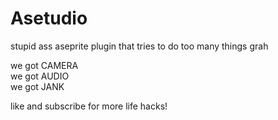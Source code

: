 # Asetudio

stupid ass aseprite plugin that tries to do too many things grah

we got CAMERA  
we got AUDIO  
we got JANK

like and subscribe for more life hacks!
